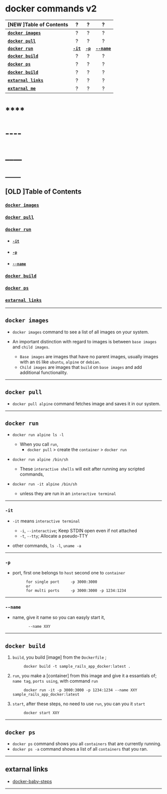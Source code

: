 # docker commands v2


| [NEW ]Table of Contents | ? | ? | ? |
| --- | :---: | :---: | :---: |
**[`docker images`](#docker-images-1)**<br> | ? | ? | ?
**[`docker pull`](#docker-pull-1)**<br> | ? | ? | ?
**[`docker run`](#docker-run-1)**<br> | **[`-it`](#-it-1)**<br> | **[`-p`](#-p-1)**<br> | **[`--name`](#--name-1)**<br>
**[`docker build`](#docker-build-1)**<br> | ? | ? | ?
**[`docker ps`](#docker-ps-1)**<br> | ? | ? | ?
**[`docker build`](#docker-build-1)**<br> | ? | ? | ?
**[`extarnal links`](#extarnal-links-1)**<br> | ? | ? | ?
**[`extarnal me`](sample-settings-for-vscode-v2/rails-vscode-v2.md#Bonus)**<br> | ? | ? | ?

# ****

# ----

# ____

## _____

## [OLD ]Table of Contents

### **[`docker images`](#docker-images-1)**<br>

### **[`docker pull`](#docker-pull-1)**<br>

### **[`docker run`](#docker-run-1)**<br>

* #### **[`-it`](#-it-1)**<br>

* #### **[`-p`](#-p-1)**<br>

* #### **[`--name`](#--name-1)**<br>

### **[`docker build`](#docker-build-1)**<br>

### **[`docker ps`](#docker-ps-1)**<br>

### **[`extarnal links`](#extarnal-links-1)**<br>

----

## `docker images`

* `docker images` command to see a list of all images on your system.

* An important distinction with regard to images is between `base images` and `child images`.
    * `Base images` are images that have no parent images, usually images with an `OS` like `ubuntu`, `alpine` or `debian`.
    * `Child images` are images that `build` on `base images` and add additional functionality.

----

## `docker pull`

* `docker pull alpine` command fetches image and saves it in our system.

----

## `docker run`

* `docker run alpine ls -l`
  * When you call `run`,
    * `docker pull` > create the `container` > `docker run`

* `docker run alpine /bin/sh`
  * These `interactive shells` will exit after running any scripted commands,
* `docker run -it alpine /bin/sh`
  * unless they are run in an `interactive terminal`

----

### `-it`

* `-it` means `interactive terminal`
    * `-i`, `--interactive`; Keep STDIN open even if not attached
    * `-t`, `--tty`; Allocate a pseudo-TTY

* other commands, `ls -l`, `uname -a`

----

### `-p`

* port, first one belongs to `host` second  one to `container`

            for single port     -p 3000:3000 
            or
            for multi ports     -p 3000:3000 -p 1234:1234

----

### `--name`

* name, give it name so you can easyly start it,

             --name XXY

----

## `docker build`

1. `build`, you build [image] from the `Dockerfile` ;

            docker build -t sample_rails_app_docker:latest .

2. `run`, you make a [container] from this image and give it a essantials of; `name tag`, `ports using`, with command `run`

            docker run -it -p 3000:3000 -p 1234:1234 --name XXY sample_rails_app_docker:latest

3. `start`, after these steps, no need to use `run`, you can you it `start`

            docker start XXY

----

## `docker ps`

* `docker ps` command shows you all `containers` that are currently running.
* `docker ps -a` command shows a list of all `containers` that you ran.

----

## extarnal links

* [docker-baby-steps](https://github.com/docker/labs/blob/master/beginner/chapters/webapps.md)

----
